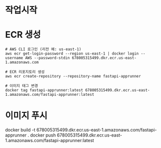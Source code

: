# 작업시작




# ECR 생성
```
# AWS CLI 로그인 (리전 예: us-east-1)
aws ecr get-login-password --region us-east-1 | docker login --username AWS --password-stdin 678005315499.dkr.ecr.us-east-1.amazonaws.com

# ECR 리포지토리 생성
aws ecr create-repository --repository-name fastapi-apprunner

# 이미지 태그 변경
docker tag fastapi-apprunner:latest 678005315499.dkr.ecr.us-east-1.amazonaws.com/fastapi-apprunner:latest

```


# 이미지 푸시
docker build -t 678005315499.dkr.ecr.us-east-1.amazonaws.com/fastapi-apprunner .
docker push 678005315499.dkr.ecr.us-east-1.amazonaws.com/fastapi-apprunner:latest

